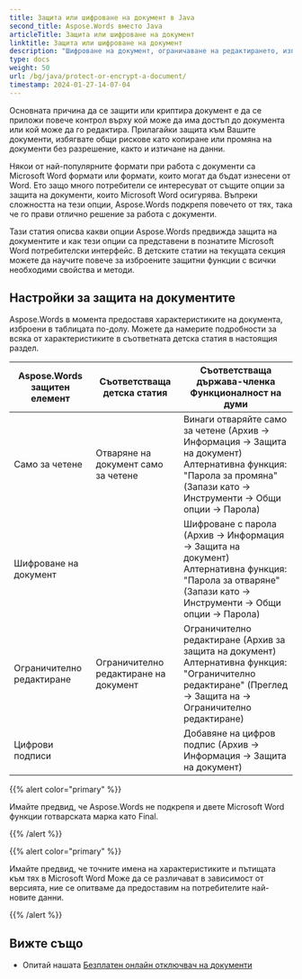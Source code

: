 ```yaml
---
title: Защита или шифроване на документ в Java
second_title: Aspose.Words вместо Java
articleTitle: Защита или шифроване на документ
linktitle: Защита или шифроване на документ
description: "Шифроване на документ, ограничаване на редактирането, използване на цифрови подписи за защита на документи. Aspose.Words поддържа повечето Опции за защита на думи Java."
type: docs
weight: 50
url: /bg/java/protect-or-encrypt-a-document/
timestamp: 2024-01-27-14-07-04
---
```


Основната причина да се защити или криптира документ е да се приложи повече контрол върху кой може да има достъп до документа или кой може да го редактира. Прилагайки защита към Вашите документи, избягвате общи рискове като копиране или промяна на документи без разрешение, както и изтичане на данни.

Някои от най-популярните формати при работа с документи са Microsoft Word формати или формати, които могат да бъдат изнесени от Word. Ето защо много потребители се интересуват от същите опции за защита на документи, които Microsoft Word осигурява. Въпреки сложността на тези опции, Aspose.Words подкрепя повечето от тях, така че го прави отлично решение за работа с документи.

Тази статия описва какви опции Aspose.Words предвижда защита на документите и как тези опции са представени в познатите Microsoft Word потребителски интерфейс. В детските статии на текущата секция можете да научите повече за изброените защитни функции с всички необходими свойства и методи.

## Настройки за защита на документите

Aspose.Words в момента предоставя характеристиките на документа, изброени в таблицата по-долу. Можете да намерите подробности за всяка от характеристиките в съответната детска статия в настоящия раздел.

|  Aspose.Words защитен елемент |  Съответстваща детска статия |  Съответстваща държава-членка Функционалност на думи |
|  -------------------------------  |  ------------------------------  |  ------------------------------------------------------------  |
|  Само за четене |  Отваряне на документ само за четене |  Винаги отваряйте само за четене (Архив → Информация → Защита на документ)<br/>Алтернативна функция: "Парола за промяна" (Запази като → Инструменти → Общи опции → Парола) |
|  Шифроване на документ |   |  Шифроване с парола (Архив → Информация → Защита на документ)<br/>Алтернативна функция: "Парола за отваряне" (Запази като → Инструменти → Общи опции → Парола) |
|  Ограничително редактиране |  Ограничително редактиране на документ |  Ограничително редактиране (Архив за защита на документ)<br/>Алтернативна функция: "Ограничително редактиране" (Преглед → Защита на → Ограничително редактиране) |
|  Цифрови подписи |   |  Добавяне на цифров подпис (Архив → Информация → Защита на документ) |

{{% alert color="primary" %}}

Имайте предвид, че Aspose.Words не подкрепя и двете Microsoft Word функции готварската марка като Final.

{{% /alert %}}

{{% alert color="primary" %}}

Имайте предвид, че точните имена на характеристиките и пътищата към тях в Microsoft Word Може да се различават в зависимост от версията, ние се опитваме да предоставим на потребителите най-новите данни.

{{% /alert %}}

## Вижте също

* Опитай нашата [Безплатен онлайн отключвач на документи](https://products.aspose.app/words/unlock)

